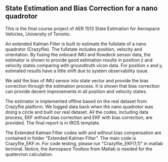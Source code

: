 ## State Estimation and Bias Correction for a nano quadrotor
This is the final course project of AER 1513 State Estimation for Aerospace Vehicles, University of Toronto.

An extended Kalman Filter is built to estimate the fullstate of a nano quadrotor (Crazyflie). The fullstate includes
position, velocity and orientation. By fusing the onboard IMU and flowdeck sensor data, the estimator is shown to 
provide good estimation results in position z and velocity states comparing with groundtruth vicon data. For position
 x and y, estimated results have a little shift due to system observability issue.

We add the bias of IMU sensor into state vector and provide the bias correction through the estimation process. It is 
shown that bias correction can provide decent improvements in all  position and velocity states. 

The estimator is implemented offline based on the real dataset from Crazyflie platform. We logged data back when 
the nano quadrotor was doing a circle and built our real dataset. All the codes, including data process, EKF without bias 
correction and EKF with bias correction, are provided. The final report is in IROS template. 

The Extended Kalman Filter codes with and without bias compensation are contained in folder "Extended Kalman Filter". The main code is Crazyflie_EKF.m. For code testing, please run "Crazyflie_EKF(1,1)" in matlab terminal. Notice, the Aerospace Toolbox from Matlab is needed for the quaternion calculation.


